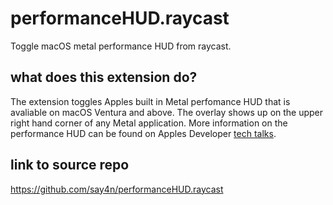 # performanceHUD.raycast

Toggle macOS metal performance HUD from raycast.


## what does this extension do?

The extension toggles Apples built in Metal perfomance HUD that is avaliable on macOS Ventura and above.
The overlay shows up on the upper right hand corner of any Metal application.
More information on the performance HUD can be found on Apples Developer [tech talks](https://developer.apple.com/videos/play/tech-talks/110339/?time=375).

## link to source repo

https://github.com/say4n/performanceHUD.raycast

